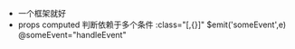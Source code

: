 - 一个框架就好
- props 
  computed 判断依赖于多个条件
  :class="[,{}]"
  $emit('someEvent',e)     @someEvent="handleEvent"